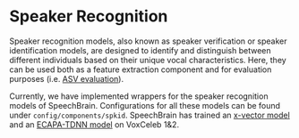 # Speaker Recognition

Speaker recognition models, also known as speaker verification or speaker identification models, are designed to identify and distinguish between different individuals based on their unique vocal characteristics. Here, they can be used both as a feature extraction component and for evaluation purposes (i.e. [ASV evaluation](components/evaluation/spkid_plda.md)).

Currently, we have implemented wrappers for the speaker recognition models of SpeechBrain. Configurations for all these models can be found under `config/components/spkid`. SpeechBrain has trained an [x-vector model](https://huggingface.co/speechbrain/spkrec-xvect-voxceleb) and an [ECAPA-TDNN model](https://huggingface.co/speechbrain/spkrec-ecapa-voxceleb) on VoxCeleb 1&2.